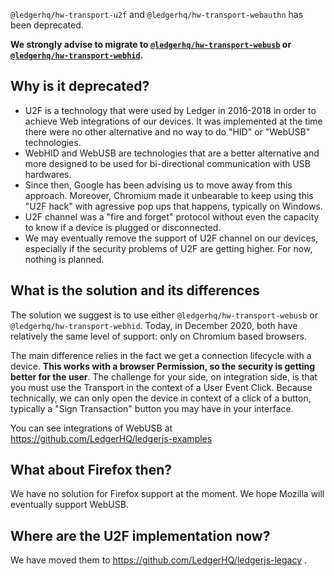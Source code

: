 `@ledgerhq/hw-transport-u2f` and `@ledgerhq/hw-transport-webauthn` has been deprecated.

**We strongly advise to migrate to [`@ledgerhq/hw-transport-webusb`](../packages/hw-transport-webusb) or [`@ledgerhq/hw-transport-webhid`](../packages/hw-transport-webusb).**

## Why is it deprecated?

- U2F is a technology that were used by Ledger in 2016-2018 in order to achieve Web integrations of our devices. It was implemented at the time there were no other alternative and no way to do "HID" or "WebUSB" technologies.
- WebHID and WebUSB are technologies that are a better alternative and more designed to be used for bi-directional communication with USB hardwares.
- Since then, Google has been advising us to move away from this approach. Moreover, Chromium made it unbearable to keep using this "U2F hack" with agressive pop ups that happens, typically on Windows.
- U2F channel was a "fire and forget" protocol without even the capacity to know if a device is plugged or disconnected.
- We may eventually remove the support of U2F channel on our devices, especially if the security problems of U2F are getting higher. For now, nothing is planned.

## What is the solution and its differences

The solution we suggest is to use either `@ledgerhq/hw-transport-webusb` or `@ledgerhq/hw-transport-webhid`. Today, in December 2020, both have relatively the same level of support: only on Chromium based browsers.

The main difference relies in the fact we get a connection lifecycle with a device. **This works with a browser Permission, so the security is getting better for the user**. The challenge for your side, on integration side, is that you must use the Transport in the context of a User Event Click. Because technically, we can only open the device in context of a click of a button, typically a "Sign Transaction" button you may have in your interface.

You can see integrations of WebUSB at https://github.com/LedgerHQ/ledgerjs-examples

## What about Firefox then?

We have no solution for Firefox support at the moment. We hope Mozilla will eventually support WebUSB.

## Where are the U2F implementation now?

We have moved them to https://github.com/LedgerHQ/ledgerjs-legacy .